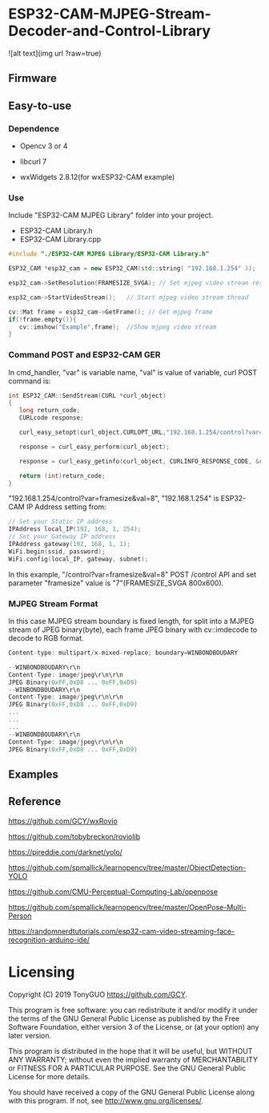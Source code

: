 # ESP32-CAM-MJPEG-Stream-Decoder-and-Control-Library

![alt text](img url ?raw=true)

## Firmware

## Easy-to-use

### Dependence
- Opencv 3 or 4
- libcurl 7

- wxWidgets 2.8.12(for wxESP32-CAM example)

### Use
Include "ESP32-CAM MJPEG Library" folder into your project. </br>
- ESP32-CAM Library.h
- ESP32-CAM Library.cpp

```cpp
#include "./ESP32-CAM MJPEG Library/ESP32-CAM Library.h"

ESP32_CAM *esp32_cam = new ESP32_CAM(std::string( "192.168.1.254" ));   //ESP32-CAM local IP address

esp32_cam->SetResolution(FRAMESIZE_SVGA); // Set mjpeg video stream resolution

esp32_cam->StartVideoStream();   // Start mjpeg video stream thread

cv::Mat frame = esp32_cam->GetFrame(); // Get mjpeg frame
if(!frame.empty()){
   cv::imshow("Example",frame);  //Show mjpeg video stream
}

```
   

### Command POST and ESP32-CAM GER

In cmd_handler, "var" is variable name, "val" is value of variable, curl POST command is:

```cpp
int ESP32_CAM::SendStream(CURL *curl_object)
{
   long return_code;
   CURLcode response;

   curl_easy_setopt(curl_object,CURLOPT_URL,"192.168.1.254/control?var=framesize&val=7");

   response = curl_easy_perform(curl_object);

   response = curl_easy_getinfo(curl_object, CURLINFO_RESPONSE_CODE, &return_code);

   return (int)return_code;
}
```

"192.168.1.254/control?var=framesize&val=8", "192.168.1.254" is ESP32-CAM IP Address setting from:

```cpp
// Set your Static IP address
IPAddress local_IP(192, 168, 1, 254);
// Set your Gateway IP address
IPAddress gateway(192, 168, 1, 1);
WiFi.begin(ssid, password);  
WiFi.config(local_IP, gateway, subnet);
```

In this example, "/control?var=framesize&val=8" POST /control API and set parameter "framesize" value is "7"(FRAMESIZE_SVGA 800x600).

### MJPEG Stream Format

In this case MJPEG stream boundary is fixed length, for split into a MJPEG stream of JPEG binary(byte), each frame JPEG binary with cv::imdecode to decode to RGB format. </br>

```cpp
Content-type: multipart/x-mixed-replace; boundary=WINBONDBOUDARY

--WINBONDBOUDARY\r\n
Content-Type: image/jpeg\r\n\r\n
JPEG Binary(0xFF,0xD8 ... 0xFF,0xD9)
--WINBONDBOUDARY\r\n 
Content-Type: image/jpeg\r\n\r\n 
JPEG Binary(0xFF,0xD8 ... 0xFF,0xD9) 
...
...
...
--WINBONDBOUDARY\r\n 
Content-Type: image/jpeg\r\n\r\n 
JPEG Binary(0xFF,0xD8 ... 0xFF,0xD9) 
```
## Examples

## Reference

https://github.com/GCY/wxRovio

https://github.com/tobybreckon/roviolib

https://pjreddie.com/darknet/yolo/

https://github.com/spmallick/learnopencv/tree/master/ObjectDetection-YOLO

https://github.com/CMU-Perceptual-Computing-Lab/openpose

https://github.com/spmallick/learnopencv/tree/master/OpenPose-Multi-Person

https://randomnerdtutorials.com/esp32-cam-video-streaming-face-recognition-arduino-ide/

Licensing
=======
Copyright (C) 2019  TonyGUO <https://github.com/GCY>.

This program is free software: you can redistribute it and/or modify
it under the terms of the GNU General Public License as published by
the Free Software Foundation, either version 3 of the License, or
(at your option) any later version.

This program is distributed in the hope that it will be useful,
but WITHOUT ANY WARRANTY; without even the implied warranty of
MERCHANTABILITY or FITNESS FOR A PARTICULAR PURPOSE.  See the
GNU General Public License for more details.

You should have received a copy of the GNU General Public License
along with this program.  If not, see <http://www.gnu.org/licenses/>.
